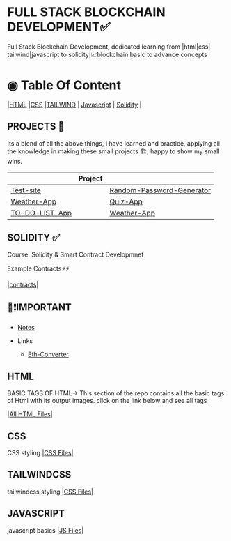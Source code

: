 # FULL STACK BLOCKCHAIN DEVELOPMENT&#9989;

Full Stack Blockchain Development, dedicated learning from |html|css| tailwind|javascript to solidity|📈blockchain basic to advance concepts

# ◉ Table Of Content

|[HTML](./HTML/readme.md) |[CSS](./CSS/readme.md) |[TAILWIND](./tailwind/readme.md) | [Javascript](./javascript/readme.md) | [Solidity](./solidity/readme.md) |

## PROJECTS 🎯

Its a blend of all the above things, i have learned and practice, applying all the knowledge in making these small projects 🏗, happy to show my small wins.

|                                        | Project |                                                   |
| -------------------------------------- | ------- | ------------------------------------------------- |
| [Test-site](./Projects/readme.md)      |         | [Random-Password-Generator](./Projects/readme.md) |
| [Weather-App](./Projects/readme.md)    |         | [Quiz-App](./Projects/readme.md)                  |
| [TO-DO-LIST-App](./Projects/readme.md) |         | [Weather-App](./Projects/readme.md)               |

## SOLIDITY &#9989;

Course: Solidity & Smart Contract Developmnet

Example Contracts⚡⚡

|[contracts](./solidity/readme.md)|

## 👀❗**IMPORTANT**

- [Notes](./Important/readme.md)

- Links
  - [Eth-Converter](https://eth-converter.com/)

## HTML

BASIC TAGS OF HTML->
This section of the repo contains all the basic tags of Html with its output images.
click on the link below and see all tags

|[All HTML Files](./HTML/readme.md)|

## CSS

CSS styling
|[CSS Files](./CSS/readme.md)|

## TAILWINDCSS

tailwindcss styling
|[CSS Files](./tailwind/readme.md)|

## JAVASCRIPT

javascript basics
|[JS Files](./javascript/readme.md)|
